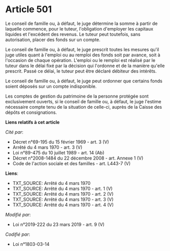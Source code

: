 # Article 501

Le conseil de famille ou, à défaut, le juge détermine la somme à partir de laquelle commence, pour le tuteur, l'obligation
d'employer les capitaux liquides et l'excédent des revenus. Le tuteur peut toutefois, sans autorisation, placer des fonds sur
un compte.

Le conseil de famille ou, à défaut, le juge prescrit toutes les mesures qu'il juge utiles quant à l'emploi ou au remploi des
fonds soit par avance, soit à l'occasion de chaque opération. L'emploi ou le remploi est réalisé par le tuteur dans le délai
fixé par la décision qui l'ordonne et de la manière qu'elle prescrit. Passé ce délai, le tuteur peut être déclaré débiteur
des intérêts.

Le conseil de famille ou, à défaut, le juge peut ordonner que certains fonds soient déposés sur un compte indisponible.

Les comptes de gestion du patrimoine de la personne protégée sont exclusivement ouverts, si le conseil de famille ou, à
défaut, le juge l'estime nécessaire compte tenu de la situation de celle-ci, auprès de la Caisse des dépôts et consignations.

**Liens relatifs à cet article**

_Cité par_:

  - Décret n°69-195 du 15 février 1969 - art. 3 (V)
  - Arrêté du 4 mars 1970 - art. 3 (V)
  - Loi n°89-475 du 10 juillet 1989 - art. 14 (Ab)
  - Décret n°2008-1484 du 22 décembre 2008 - art. Annexe 1 (V)
  - Code de l'action sociale et des familles - art. L443-7 (V)

**Liens**:

  - TXT_SOURCE: Arrêté du 4 mars 1970
  - TXT_SOURCE: Arrêté du 4 mars 1970 - art. 1 (V)
  - TXT_SOURCE: Arrêté du 4 mars 1970 - art. 2 (V)
  - TXT_SOURCE: Arrêté du 4 mars 1970 - art. 3 (V)
  - TXT_SOURCE: Arrêté du 4 mars 1970 - art. 4 (V)

_Modifié par_:

  - Loi n°2019-222 du 23 mars 2019 - art. 9 (V)

_Codifié par_:

  - Loi n°1803-03-14
